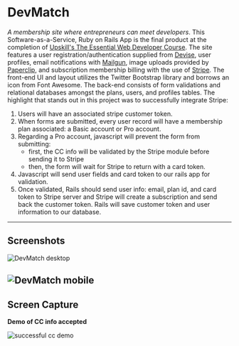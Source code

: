 # DevMatch

_A membership site where entrepreneurs can meet developers_. This Software-as-a-Service, Ruby on Rails App is the final product at the completion of [Upskill's The Essential Web Developer Course](https://upskillcourses.com/courses/essential-web-developer-course).
The site features a user registration/authentication supplied from [Devise](https://github.com/heartcombo/devise), user profiles, email notifications
with [Mailgun](https://www.mailgun.com/), image uploads provided by [Paperclip](https://github.com/thoughtbot/paperclip), and subscription membership billing with the use of [Stripe](https://stripe.com/en-ca).
The front-end UI and layout utilizes the Twitter Bootstrap library and borrows an icon from Font Awesome. The back-end consists of form validations
and relational databases amongst the plans, users, and profiles tables. The highlight that stands out in this project was to successfully integrate
Stripe:
1. Users will have an associated stripe customer token.
2. When forms are submitted, every user record will have a membership plan associated: a Basic account or Pro account.
3. Regarding a Pro account, javascript will prevent the form from submitting:
    * first, the CC info will be validated by the Stripe module before sending it to Stripe
    * then, the form will wait for Stripe to return with a card token.
4. Javascript will send user fields and card token to our rails app for validation.
5. Once validated, Rails should send user info: email, plan id, and card token to Stripe server and Stripe will create a subscription and send back the customer token. Rails will save customer token and user information to our database.
-----
## Screenshots

![DevMatch desktop](https://i.imgur.com/OjqfWrs.png)

![DevMatch mobile](https://i.imgur.com/skoOsvo.png)
-----
## Screen Capture

**Demo of CC info accepted**

![successful cc demo](https://i.imgur.com/eG19kyK.gif)